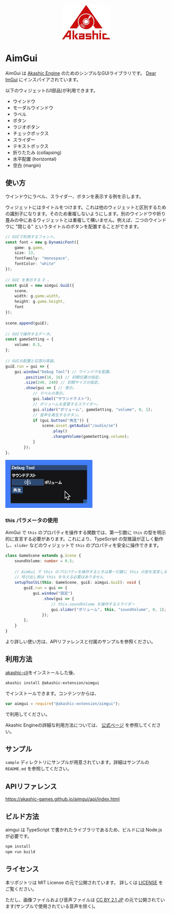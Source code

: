 <p align="center">
<img src="https://raw.githubusercontent.com/akashic-games/aimgui/main/img/akashic.png"/>
</p>

# AimGui

AimGui は [Akashic Engine](https://akashic-games.github.io/) のためのシンプルなGUIライブラリです。 [Dear ImGui](https://github.com/ocornut/imgui) にインスパイアされています。

以下のウィジェット(UI部品)が利用できます。

- ウインドウ
- モーダルウインドウ
- ラベル
- ボタン
- ラジオボタン
- チェックボックス
- スライダー
- テキストボックス
- 折りたたみ (collapsing)
- 水平配置 (horizontal)
- 空白 (margin)

## 使い方

ウインドウにラベル、スライダー、ボタンを表示する例を示します。

ウィジェットにはタイトルをつけます。これは他のウィジェットと区別するための識別子になります。そのため重複しないようにします。別のウインドウや折り畳みの中にあるウィジェットとは重複して構いません。例えば、二つのウインドウに "閉じる" というタイトルのボタンを配置することができます。

```typescript
// GUIで利用するフォント。
const font = new g.DynamicFont({
    game: g.game,
    size: 13,
    fontFamily: "monospace",
    fontColor: "white"
});

// GUI を表示する E 。
const guiE = new aimgui.GuiE({
    scene,
    width: g.game.width,
    height: g.game.height,
    font
});

scene.append(guiE);

// GUIで操作するデータ。
const gameSetting = {
    volume: 0.5,
};

// GUIの配置と応答の実装。
guiE.run = gui => {
    gui.window("Debug Tool") // ウインドウを配置。
        .position(16, 16) // 初期位置の指定。
        .size(240, 240) // 初期サイズの指定。
        .show(gui => { // 表示。
            // ラベルの表示。
            gui.label("サウンドテスト");
            // ボリュームを変更するスライダー。
            gui.slider("ボリューム", gameSetting, "volume", 0, 1);
            // 音声を再生するボタン。
            if (gui.button("再生")) {
                scene.asset.getAudio("/audio/se")
                    .play()
                    .changeVolume(gameSetting.volume);
            }
        });
};
```

![Debug Tool ウインドウ](https://raw.githubusercontent.com/akashic-games/aimgui/main/img/sample.gif "サンプル")

### this パラメータの使用

AimGui で `this` のプロパティを操作する関数では、第一引数に `this` の型を明示的に宣言する必要があります。これにより、TypeScript の型推論が正しく動作し、`slider` などのウィジェットで `this` のプロパティを安全に操作できます。

```typescript
class GameScene extends g.Scene {
    soundVolume: number = 0.5;

    // AimGui で this のプロパティを操作するときは第一引数に this の型を宣言します
    // 呼び出し側は this を与える必要はありません
    setupToolUi(this: GameScene, guiE: aimgui.GuiE): void {
        guiE.run = gui => {
            gui.window("設定")
                .show(gui => {
                    // this.soundVolume を操作するスライダー
                    gui.slider("ボリューム", this, "soundVolume", 0, 1);
                });
        };
    }
}
```

より詳しい使い方は、APIリファレンスと付属のサンプルを参照ください。

## 利用方法

[akashic-cli](https://github.com/akashic-games/akashic-cli)をインストールした後、

```sh
akashic install @akashic-extension/aimgui
```

でインストールできます。コンテンツからは、

```javascript
var aimgui = require("@akashic-extension/aimgui");
```

で利用してください。

Akashic Engineの詳細な利用方法については、 [公式ページ](https://akashic-games.github.io/) を参照してください。

## サンプル

`sample` ディレクトリにサンプルが用意されています。詳細はサンプルの `README.md` を参照してください。

## APIリファレンス

https://akashic-games.github.io/aimgui/api/index.html

## ビルド方法

aimgui は TypeScript で書かれたライブラリであるため、ビルドには Node.js が必要です。

```sh
npm install
npm run build
```

## ライセンス

本リポジトリは MIT License の元で公開されています。
詳しくは [LICENSE](./LICENSE) をご覧ください。

ただし、画像ファイルおよび音声ファイルは
[CC BY 2.1 JP](https://creativecommons.org/licenses/by/2.1/jp/) の元で公開されています(サンプルで使用されている音声を除く)。
